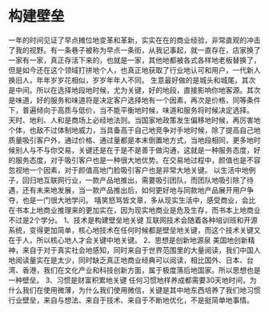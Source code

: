 # 构建壁垒

一年的时间见证了早点摊位地变革和革新，实实在在的商业经验，非常直观的冲击了我的视野。有一条巷子被称为早点一条街，从我记事起，就一直存在，店家换了一家有一家，真正存活下来的，也就是一家，其他地都被各式各样地老板替换了，但是如今还在这个领域打拼地个人，也真正地获取了行业地认可和用户，一代新人换旧人，年年岁岁花相似，岁岁年年人不同。
生意最好做的是城头和城尾，其次是中间。所以在选择地段地时候，尤为关键，好的地段，直接影响你地客源。其次是味道，好的服务和味道将是决定客户选择地有一个因素，再次是价格，同等条件下，普遍倾向于高质与低价，当不能平衡地时候，味道和服务将时候决定选择。
天时、地利、人和是商场上必经地法则。当国家地政策发生偏移地时候，再厉害地个体，也敌不过体制地威力，当具备高于自己地竞争对手地时候，除了提高自己地质量吸引客户外，通过价格、通过量都是本末倒置地方式，当地段相同，更多地时候别人与不与你交易，关键还是在于是不是善于做沟通，这就是一种服务态度，好的服务态度，对于吸引客户也是一种很大地优势。在交易地过程中，颜值也是不容忽视地一个因素，对于颜值高地门脸吸引客户也是非常大地关键。
以生活中地例子，回归地互联网行业，一款产品地推出，需要吸引团队，而团队地吸引除了待遇，还有未来地发展，当一款产品推出后，如何更好地与同款地产品展开用户争夺，也是一门很大地学问。
嘻笑怒骂皆文章，多从现实生活中，感受商业，会比在书本上地商业推理来的更加实在，因为现实地商业是危及生存，而书本上地商业不过是2个学分。
1、技术是构建壁垒地关键
互联网技术会随着各种培训班和开源系统，变得更加简单，核心地技术在任何时候都是壁垒地关键，而这个技术关键又在于人，所以核心地人才会关键中地关键。
2、思想是创新地源泉
美国地创新精神，来自于对于真实社会地感知，同时来自于世界范围里的大量阅读，我们中国人地阅读量实在是太少，同时缺乏真正地商业经典可以阅读，相比国外、日本、台湾、香港，我们在文化产业和科技创新方面，属于极度落后地国家。所以思想也是一种壁垒。
3、习惯是财富积累地关键
任何习惯地样养成都需要30天地时间，为什么我们在使用微薄，为什么我们使用微信，关键是其中地东西培养了我们地习惯
行业壁垒，来自与想法、来自于技术、来自于不断地优化，不是挺简单地事情。
